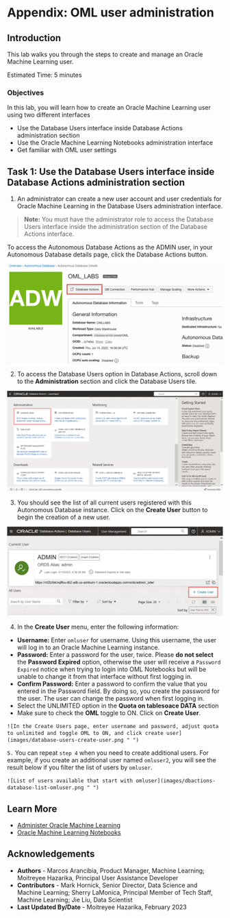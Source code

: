 # Appendix: OML user administration

## Introduction
This lab walks you through the steps to create and manage an Oracle Machine Learning user.

Estimated Time: 5 minutes

### Objectives

In this lab, you will learn how to create an Oracle Machine Learning user using two different interfaces
* Use the Database Users interface inside Database Actions administration section
* Use the Oracle Machine Learning Notebooks administration interface
* Get familiar with OML user settings

## Task 1: Use the Database Users interface inside Database Actions administration section

 1. An administrator can create a new user account and user credentials for Oracle Machine Learning in the Database Users administration interface.

  > **Note:** You must have the administrator role to access the Database Users interface inside the administration section of the Database Actions interface.

  To access the Autonomous Database Actions as the ADMIN user, in your Autonomous Database details page, click the Database Actions button.

  ![Click on Database Actions](images/launchdbactions.png " ")

 2. To access the Database Users option in Database Actions, scroll down to the **Administration** section and click the Database Users tile.

  ![In the administration section, click on Database Users](images/dbactions-database-users.png " ")

 3. You should see the list of all current users registered with this Autonomous Database instance.  Click on the **Create User** button to begin the creation of a new user.

  ![In the Database Users page, click the Create User button](images/database-users-current-users.png " ")

 4. In the **Create User** menu, enter the following information:
  - **Username:** Enter `omluser` for username. Using this username, the user will log in to an Oracle Machine Learning instance.
  - **Password:** Enter a password for the user, twice.
  Please **do not select** the **Password Expired** option, otherwise the user will receive a `Password Expired` notice when trying to login into OML Notebooks but will be unable to change it from that interface without first logging in.
  - **Confirm Password:** Enter a password to confirm the value that you entered in the Password field.
  By doing so, you create the password for the user. The user can change the password when first logging in.
  -  Select the UNLIMITED option in the **Quota on tablesoace DATA** section
  -  Make sure to check the **OML** toggle to ON.
  Click on **Create User**.

    ![In the Create Users page, enter username and password, adjust quota to unlimited and toggle OML to ON, and click create user](images/database-users-create-user.png " ")

  `5.` You can repeat `step 4` when you need to create additional users.  For example, if you create an additional user named `omluser2`, you will see the result below if you filter the list of users by `omluser`.

    ![List of users available that start with omluser](images/dbactions-database-list-omluser.png " ")




## Learn More

* [Administer Oracle Machine Learning](https://docs.oracle.com/en/database/oracle/machine-learning/oml-notebooks/omlug/administer-oracle-machine-learning.html#GUID-E74F0E2E-EEE5-4421-A0BB-96A58811C04A)
* [Oracle Machine Learning Notebooks](https://docs.oracle.com/en/database/oracle/machine-learning/oml-notebooks/)

## Acknowledgements
* **Authors** - Marcos Arancibia, Product Manager, Machine Learning; Moitreyee Hazarika, Principal User Assistance Developer
* **Contributors** -  Mark Hornick, Senior Director, Data Science and Machine Learning; Sherry LaMonica, Principal Member of Tech Staff, Machine Learning; Jie Liu, Data Scientist
* **Last Updated By/Date** - Moitreyee Hazarika, February 2023
